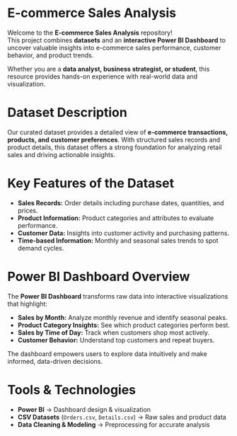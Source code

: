 # E-commerce Sales Analysis  

Welcome to the **E-commerce Sales Analysis** repository!  
This project combines **datasets** and an **interactive Power BI Dashboard** to uncover valuable insights into e-commerce sales performance, customer behavior, and product trends.  

Whether you are a **data analyst, business strategist, or student**, this resource provides hands-on experience with real-world data and visualization.  


# Dataset Description  

Our curated dataset provides a detailed view of **e-commerce transactions, products, and customer preferences**. With structured sales records and product details, this dataset offers a strong foundation for analyzing retail sales and driving actionable insights.  


# Key Features of the Dataset  
- **Sales Records:** Order details including purchase dates, quantities, and prices.  
- **Product Information:** Product categories and attributes to evaluate performance.  
- **Customer Data:** Insights into customer activity and purchasing patterns.  
- **Time-based Information:** Monthly and seasonal sales trends to spot demand cycles.

  
# Power BI Dashboard Overview  

The **Power BI Dashboard** transforms raw data into interactive visualizations that highlight:  

- **Sales by Month:** Analyze monthly revenue and identify seasonal peaks.  
- **Product Category Insights:** See which product categories perform best.  
- **Sales by Time of Day:** Track when customers shop most actively.  
- **Customer Behavior:** Understand top customers and repeat buyers.  

The dashboard empowers users to explore data intuitively and make informed, data-driven decisions.  


# Tools & Technologies  
- **Power BI** → Dashboard design & visualization  
- **CSV Datasets** (`Orders.csv`, `Details.csv`) → Raw sales and product data  
- **Data Cleaning & Modeling** → Preprocessing for accurate analysis  
